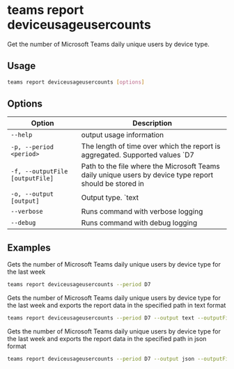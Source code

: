 # teams report deviceusageusercounts

Get the number of Microsoft Teams daily unique users by device type.

## Usage

```sh
teams report deviceusageusercounts [options]
```

## Options

Option|Description
------|-----------
`--help`|output usage information
`-p, --period <period>`|The length of time over which the report is aggregated. Supported values `D7|D30|D90|D180`
`-f, --outputFile [outputFile]`|Path to the file where the Microsoft Teams daily unique users by device type report should be stored in
`-o, --output [output]`|Output type. `text|json`. Default `text`
`--verbose`|Runs command with verbose logging
`--debug`|Runs command with debug logging

## Examples

Gets the number of Microsoft Teams daily unique users by device type for the last week

```sh
teams report deviceusageusercounts --period D7
```
Gets the number of Microsoft Teams daily unique users by device type for the last week and exports the report data in the specified path in text format

```sh
teams report deviceusageusercounts --period D7 --output text --outputFile 'C:/report.txt'
```
Gets the number of Microsoft Teams daily unique users by device type for the last week and exports the report data in the specified path in json format

```sh
teams report deviceusageusercounts --period D7 --output json --outputFile 'C:/report.json'
```